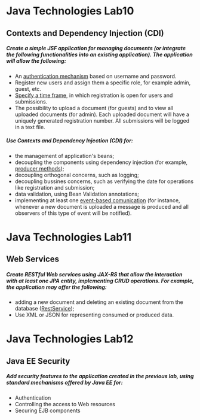 # Java Technologies Lab10

## Contexts and Dependency Injection (CDI)
##### Create a simple JSF application for managing documents (or integrate the following functionalities into an existing application). The application will allow the following:
* An [authentication mechanism](./src/ro/uaic/info/technologies/documentmanager/interceptors/LoggedIn.java) based on username and password.
* Register new users and assign them a specific role, for example admin, guest, etc.
* [Specify a time frame](./src/ro/uaic/info/technologies/documentmanager/interceptors/ValidPeriod.java), in which registration is open for users and submissions.
* The possibility to upload a document (for guests) and to view all uploaded documents (for admin). Each uploaded document will have a uniquely generated registration number. All submissions will be logged in a text file. 

##### Use Contexts and Dependency Injection (CDI) for:
* the management of application's beans;
* decoupling the components using dependency injection (for example, [producer methods](./src/ro/uaic/info/technologies/documentmanager/producers));
* decoupling orthogonal concerns, such as logging;
* decoupling bussines concerns, such as verifying the date for operations like registration and submission;
* data validation, using Bean Validation annotations;
* implementing at least one [event-based comunication](./src/ro/uaic/info/technologies/documentmanager/services/TxtLoggingService.java) (for instance, whenever a new document is uploaded a message is produced and all observers of this type of event will be notified).

# Java Technologies Lab11

## Web Services 
##### Create RESTful Web services using JAX-RS that allow the interaction with at least one JPA entity, implementing CRUD operations. For example, the application may offer the following:
* adding a new document and deleting an existing document from the database ([RestService](./src/ro/uaic/info/technologies/documentmanager/webservices/RestService.java));
* Use XML or JSON for representing consumed or produced data. 

# Java Technologies Lab12

## Java EE Security
##### Add security features to the application created in the previous lab, using standard mechanisms offered by Java EE for:
* Authentication
* Controlling the access to Web resources
* Securing EJB components
